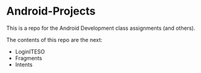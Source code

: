 # Android-Projects
This is a repo for the Android Development class assignments (and others).

The contents of this repo are the next:
* LoginITESO
* Fragments
* Intents
